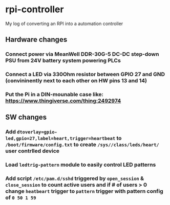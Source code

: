 # rpi-controller
My log of converting an RPI into a automation controller

## Hardware changes

### Connect power via MeanWell DDR-30G-5 DC-DC step-down PSU from 24V battery system powering PLCs
### Connect a LED via 330Ohm resistor between GPIO 27 and GND (convininently next to each other on HW pins 13 and 14)
### Put the Pi in a DIN-mounable case like: https://www.thingiverse.com/thing:2492974

## SW changes 
### Add `dtoverlay=gpio-led,gpio=27,label=heart,trigger=heartbeat` to `/boot/firmware/config.txt` to create `/sys//class/leds/heart/` user contrlled device
### Load `ledtrig-pattern` module to easily control LED patterns
### Add script `/etc/pam.d/sshd` triggered by `open_session` & `close_session` to count active users and if # of users > 0 change `heatbeart` trigger to `pattern` trigger with pattern config of `0 50 1 59` 
